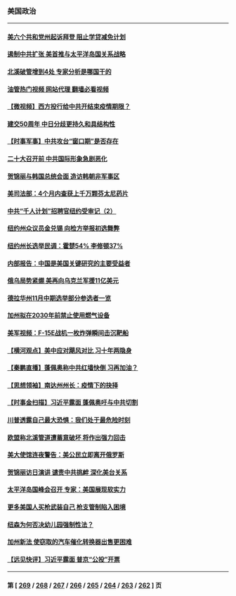 ### 美国政治
---
#### [美六个共和党州起诉拜登 阻止学贷减免计划](../../pages/ncid1078159/n13835617.md?09300445) 
#### [遏制中共扩张 美首推与太平洋岛国关系战略](../../pages/ncid1078159/n13835479.md?09300445) 
#### [北溪破管增到4处 专家分析是哪国干的](../../pages/ncid1078159/n13835543.md?09300445) 
#### [油管热门视频 网站代理 翻墙必看视频](http://209.222.30.114:81/youtube.html?09300445)
#### [【微视频】西方投行给中共开结束疫情期限？](../../pages/ncid1078159/n13834827.md?09300445) 
#### [建交50周年 中日分歧更持久和具结构性](../../pages/ncid1078159/n13835405.md?09300445) 
#### [【时事军事】中共攻台“窗口期”是否存在](../../pages/ncid1078159/n13835095.md?09300445) 
#### [二十大召开前 中共国际形象急剧恶化](../../pages/ncid1078159/n13835240.md?09300445) 
#### [贺锦丽与韩国总统会面 造访韩朝非军事区](../../pages/ncid1078159/n13835204.md?09300445) 
#### [美司法部：4个月内查获上千万颗芬太尼药片](../../pages/ncid1078159/n13835129.md?09300445) 
#### [中共“千人计划”招聘官纽约受审记（2）](../../pages/ncid1078159/n13835044.md?09300445) 
#### [纽约州众议员金兑锡 向检方举报初选舞弊](../../pages/ncid1078159/n13835039.md?09300445) 
#### [纽约州长选举民调：霍楚54% 李修顿37%](../../pages/ncid1078159/n13835001.md?09300445) 
#### [内部报告：中国是美国关键研究的主要受益者](../../pages/ncid1078159/n13834984.md?09300445) 
#### [俄乌局势紧绷 美再向乌克兰军援11亿美元](../../pages/ncid1078159/n13834765.md?09300445) 
#### [德拉华州11月中期选举部分参选者一览](../../pages/ncid1078159/n13834939.md?09300445) 
#### [加州拟在2030年前禁止使用燃气设备](../../pages/ncid1078159/n13834937.md?09300445) 
#### [美军视频：F-15E战机一枚炸弹瞬间击沉靶船](../../pages/ncid1078159/n13834672.md?09300445) 
#### [【横河观点】美中应对飓风对比 习十年两隐身](../../pages/ncid1078159/n13834804.md?09300445) 
#### [【秦鹏直播】蓬佩奥称中共红墙快倒 习再加油？](../../pages/ncid1078159/n13834822.md?09300445) 
#### [【思想领袖】南达州州长：疫情下的抉择](../../pages/ncid1078159/n13818244.md?09300445) 
#### [【时事金扫描】习近平露面 蓬佩奥吁与中共切割](../../pages/ncid1078159/n13833843.md?09300445) 
#### [川普透露自己最大恐惧：我们处于最危险时刻](../../pages/ncid1078159/n13834812.md?09300445) 
#### [欧盟称北溪管道遭蓄意破坏 将作出强力回击](../../pages/ncid1078159/n13834722.md?09300445) 
#### [美大使馆连夜警告：美公民立即离开俄罗斯](../../pages/ncid1078159/n13834618.md?09300445) 
#### [贺锦丽访日演讲 谴责中共挑衅 深化美台关系](../../pages/ncid1078159/n13834465.md?09300445) 
#### [太平洋岛国峰会召开 专家：美国展现软实力](../../pages/ncid1078159/n13834401.md?09300445) 
#### [更多美国人买枪武装自己 枪支管制陷入困境](../../pages/ncid1078159/n13834048.md?09300445) 
#### [纽森为何否决幼儿园强制性法？](../../pages/ncid1078159/n13834127.md?09300445) 
#### [加州新法 使窃取的汽车催化转换器出售更困难](../../pages/ncid1078159/n13834122.md?09300445) 
#### [【远见快评】习近平露面 普京“公投”开票](../../pages/ncid1078159/n13834003.md?09300445) 

---
#### 第 [ [269](./269.md?09300445) / [268](./268.md?09300445) / [267](./267.md?09300445) / [266](./266.md?09300445) / [265](./265.md?09300445) / [264](./264.md?09300445) / [263](./263.md?09300445) / [262](./262.md?09300445) ] 页
